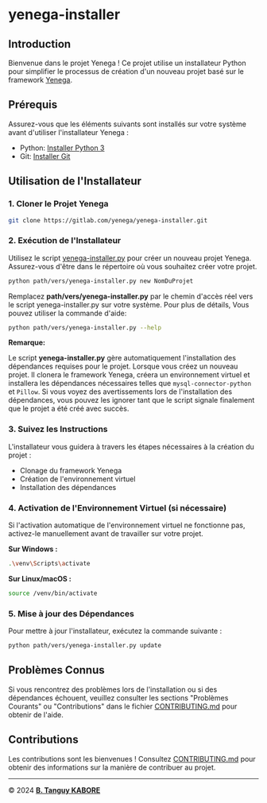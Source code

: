 # yenega-installer

## Introduction

Bienvenue dans le projet Yenega ! Ce projet utilise un installateur Python pour simplifier le processus de création d'un nouveau projet basé sur le framework [Yenega](https://gitlab.com/yenega/yenega).

## Prérequis

Assurez-vous que les éléments suivants sont installés sur votre système avant d'utiliser l'installateur Yenega :

- Python: [Installer Python 3](https://www.python.org/downloads)
- Git: [Installer Git](https://git-scm.com/downloads)

## Utilisation de l'Installateur

### 1. Cloner le Projet Yenega

```bash
git clone https://gitlab.com/yenega/yenega-installer.git
```

### 2. Exécution de l'Installateur

Utilisez le script [yenega-installer.py](https://gitlab.com/yenega/yenega-installer.git) pour créer un nouveau projet Yenega. Assurez-vous d'être dans le répertoire où vous souhaitez créer votre projet.

```bash
python path/vers/yenega-installer.py new NomDuProjet
```
Remplacez **path/vers/yenega-installer.py** par le chemin d'accès réel vers le script yenega-installer.py sur votre système.
Pour plus de détails, Vous pouvez utiliser la commande d'aide:

```bash
python path/vers/yenega-installer.py --help
```

**Remarque:**

Le script **yenega-installer.py** gère automatiquement l'installation des dépendances requises pour le projet. Lorsque vous créez un nouveau projet. Il clonera le framework Yenega, créera un environnement virtuel et installera les dépendances nécessaires telles que `mysql-connector-python` et `Pillow`. Si vous voyez des avertissements lors de l'installation des dépendances, vous pouvez les ignorer tant que le script signale finalement que le projet a été créé avec succès.

### 3. Suivez les Instructions

L'installateur vous guidera à travers les étapes nécessaires à la création du projet :

- Clonage du framework Yenega
- Création de l'environnement virtuel
- Installation des dépendances

### 4. Activation de l'Environnement Virtuel (si nécessaire)

Si l'activation automatique de l'environnement virtuel ne fonctionne pas, activez-le manuellement avant de travailler sur votre projet.

**Sur Windows :**
```bash
.\venv\Scripts\activate
```
**Sur Linux/macOS :**
```bash
source /venv/bin/activate
```

### 5. Mise à jour des Dépendances

Pour mettre à jour l'installateur, exécutez la commande suivante :

```bash
python path/vers/yenega-installer.py update
```

## Problèmes Connus

Si vous rencontrez des problèmes lors de l'installation ou si des dépendances échouent, veuillez consulter les sections "Problèmes Courants" ou "Contributions" dans le fichier [CONTRIBUTING.md]() pour obtenir de l'aide.

## Contributions

Les contributions sont les bienvenues ! Consultez [CONTRIBUTING.md]() pour obtenir des informations sur la manière de contribuer au projet.

***

&copy; 2024 [**B. Tanguy KABORE**](https://www.linkedin.com/in/kabore-tanguy-96ab94298/)